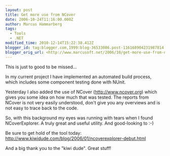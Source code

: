 ```yaml
---
layout: post
title: Get more use from NCover
date: 2006-10-24T11:16:00.000Z
author: Marcus Hammarberg
tags:
  - Tools
  - .NET
modified_time: 2010-12-14T15:22:38.412Z
blogger_id: tag:blogger.com,1999:blog-36533086.post-116168904231987814
blogger_orig_url: <http://www.marcusoft.net/2006/10/get-more-use-from-ncover.html>l>
---
```


This is just to good to be missed...

In my current project I have implemented an automated build process, which includes some component testing done with NUnit.

Yesterday I also added the use of NCover (<http://www.ncover.org>) which gives you some idea on how much that was tested. The reports from NCover is not very easily understood, don't give you any overviews and is not easy to trace back to the code.

So, with this background my eyes was running with tears when I found NCoverExplorer. A truly great and useful utility. And good-looking to :-)

Be sure to get hold of the tool today: <http://www.kiwidude.com/blog/2006/01/ncoverexplorer-debut.html>

And a big thank you to the "kiwi dude". Great stuff!
